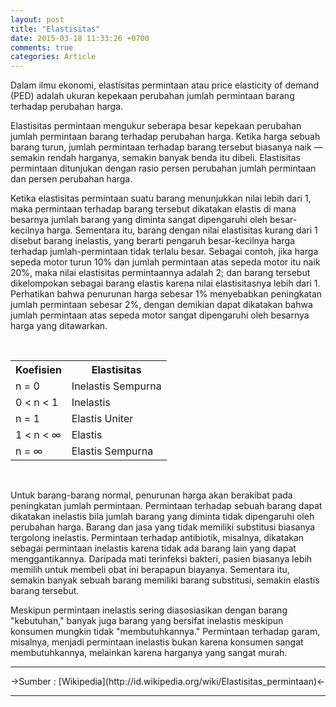 ```yaml
---
layout: post
title: "Elastisitas"
date: 2015-03-18 11:33:26 +0700
comments: true
categories: Article
---
```


Dalam ilmu ekonomi, elastisitas permintaan atau price elasticity of demand (PED) adalah ukuran kepekaan perubahan jumlah permintaan barang terhadap perubahan harga.

<!-- more -->

Elastisitas permintaan mengukur seberapa besar kepekaan perubahan jumlah permintaan barang terhadap perubahan harga. Ketika harga sebuah barang turun, jumlah permintaan terhadap barang tersebut biasanya naik —semakin rendah harganya, semakin banyak benda itu dibeli. Elastisitas permintaan ditunjukan dengan rasio persen perubahan jumlah permintaan dan persen perubahan harga. 

Ketika elastisitas permintaan suatu barang menunjukkan nilai lebih dari 1, maka permintaan terhadap barang tersebut dikatakan elastis di mana besarnya jumlah barang yang diminta sangat dipengaruhi oleh besar-kecilnya harga. Sementara itu, barang dengan nilai elastisitas kurang dari 1 disebut barang inelastis, yang berarti pengaruh besar-kecilnya harga terhadap jumlah-permintaan tidak terlalu besar. Sebagai contoh, jika harga sepeda motor turun 10% dan jumlah permintaan atas sepeda motor itu naik 20%, maka nilai elastisitas permintaannya adalah 2; dan barang tersebut dikelompokan sebagai barang elastis karena nilai elastisitasnya lebih dari 1. Perhatikan bahwa penurunan harga sebesar 1% menyebabkan peningkatan jumlah permintaan sebesar 2%, dengan demikian dapat dikatakan bahwa jumlah permintaan atas sepeda motor sangat dipengaruhi oleh besarnya harga yang ditawarkan.

<br />

<div class="table-responsive">
	<table class="table table-bordered table-striped table-hover">
		<tr>
			<th>Koefisien</th>
			<th>Elastisitas</th>
		</tr>
		<tr>
			<td>
				n = 0
			</td>
			<td>
				Inelastis Sempurna
			</td>
		</tr>
		<tr>
			<td>
				0 < n < 1
			</td>
			<td>
				Inelastis
			</td>
		</tr>
		<tr>
			<td>
				n = 1
			</td>
			<td>
				Elastis Uniter
			</td>
		</tr>
		<tr>
			<td>
				1 < n < ∞
			</td>
			<td>
				Elastis
			</td>
		</tr>
		<tr>
			<td>
				n = ∞
			</td>
			<td>
				Elastis Sempurna
			</td>
		</tr>
	</table>
</div>

<br />

Untuk barang-barang normal, penurunan harga akan berakibat pada peningkatan jumlah permintaan. Permintaan terhadap sebuah barang dapat dikatakan inelastis bila jumlah barang yang diminta tidak dipengaruhi oleh perubahan harga. Barang dan jasa yang tidak memiliki substitusi biasanya tergolong inelastis. Permintaan terhadap antibiotik, misalnya, dikatakan sebagai permintaan inelastis karena tidak ada barang lain yang dapat menggantikannya. Daripada mati terinfeksi bakteri, pasien biasanya lebih memilih untuk membeli obat ini berapapun biayanya. Sementara itu, semakin banyak sebuah barang memiliki barang substitusi, semakin elastis barang tersebut.

Meskipun permintaan inelastis sering diasosiasikan dengan barang "kebutuhan," banyak juga barang yang bersifat inelastis meskipun konsumen mungkin tidak "membutuhkannya." Permintaan terhadap garam, misalnya, menjadi permintaan inelastis bukan karena konsumen sangat membutuhkannya, melainkan karena harganya yang sangat murah.

<hr />
->Sumber : [Wikipedia](http://id.wikipedia.org/wiki/Elastisitas_permintaan)<-
<hr />